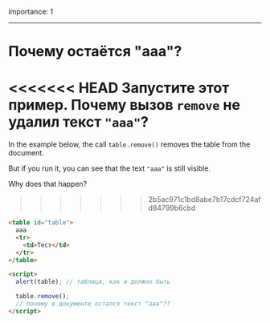 importance: 1

---

# Почему остаётся "aaa"?

<<<<<<< HEAD
Запустите этот пример. Почему вызов `remove` не удалил текст `"aaa"`?
=======
In the example below, the call `table.remove()` removes the table from the document.

But if you run it, you can see that the text `"aaa"` is still visible.

Why does that happen?
>>>>>>> 2b5ac971c1bd8abe7b17cdcf724afd84799b6cbd

```html height=100 run
<table id="table">
  aaa
  <tr>
    <td>Тест</td>
  </tr>
</table>

<script>
  alert(table); // таблица, как и должно быть

  table.remove();
  // почему в документе остался текст "ааа"??
</script>
```

